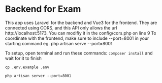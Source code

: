 # Backend for Exam

This app uses Laravel for the backend and Vue3 for the frontend. They are connected using CORS, and this API only allows the url http://localhost:5173. You can modifiy it in the config/cors.php on line 9
To coordinate with the frontend, make sure to include --port=8001 in your starting command
eg. php artisan serve --port=8001

To setup, open terminal and run these commands:
`composer install` and wait for it to finish

`cp .env.example .env`

`php artisan server --port=8001`
